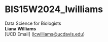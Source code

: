# BIS15W2024_lwilliams
 Data Science for Biologists  
**Liana Williams**  
[UCD Email] (lcwilliams@ucdavis.edu)
